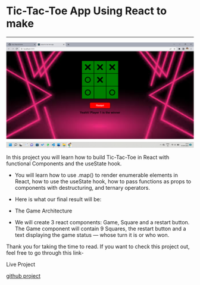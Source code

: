 
# Tic-Tac-Toe App Using React to make
<hr />

  <img src="https://github.com/priyankaphulmante98/React-tic-tac-toe-app/blob/main/game/images/Tiktak.png" alt="tik" />
  
 In this project you will learn how to build Tic-Tac-Toe in React with functional Components and the useState hook.

- You will learn how to use .map() to render enumerable elements in React, how to use the useState hook, how to pass functions as props to components with destructuring, and ternary operators.

 - Here is what our final result will be:
  
 - The Game Architecture
 - We will create 3 react components: Game, Square and a restart button. The Game component will contain 9 Squares, the restart button and a text displaying the game     status — whose turn it is or who won.

Thank you for taking the time to read. If you want to check this project out, feel free to go through this link-
  <p><a href= "https://game-sepia.vercel.app" ></a>Live Project</p> 
 <p> <a href=" https://github.com/priyankaphulmante98/React-tic-tac-toe-app" >github project</a></p>

